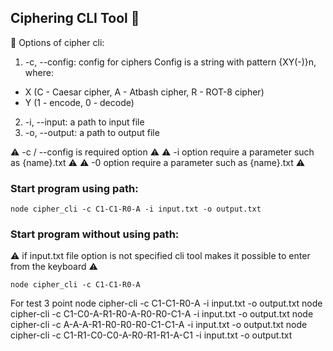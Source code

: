 ## Ciphering CLI Tool :floppy_disk:

:paperclip: Options of cipher cli:

1.    -c, --config: config for ciphers Config is a string with pattern {XY(-)}n, where:

- X (C - Caesar cipher, A - Atbash cipher, R - ROT-8 cipher)
- Y (1 - encode, 0 - decode)
2. -i, --input: a path to input file
3. -o, --output: a path to output file

:warning: -c / --config is required option :warning:
:warning: -i option require a parameter such as {name}.txt :warning:
:warning: -0 option require a parameter such as {name}.txt :warning:

### Start program using path:
```
node cipher_cli -c C1-C1-R0-A -i input.txt -o output.txt
```

### Start program without using path:
:warning: if input.txt file option is not specified cli tool makes it possible to enter from the keyboard :warning: 
```
node cipher_cli -c C1-C1-R0-A 
```

For test 3 point
node cipher-cli -c C1-C1-R0-A -i input.txt -o output.txt
node cipher-cli -c C1-C0-A-R1-R0-A-R0-R0-C1-A -i input.txt -o output.txt
node cipher-cli -c A-A-A-R1-R0-R0-R0-C1-C1-A -i input.txt -o output.txt
node cipher-cli -c C1-R1-C0-C0-A-R0-R1-R1-A-C1 -i input.txt -o output.txt